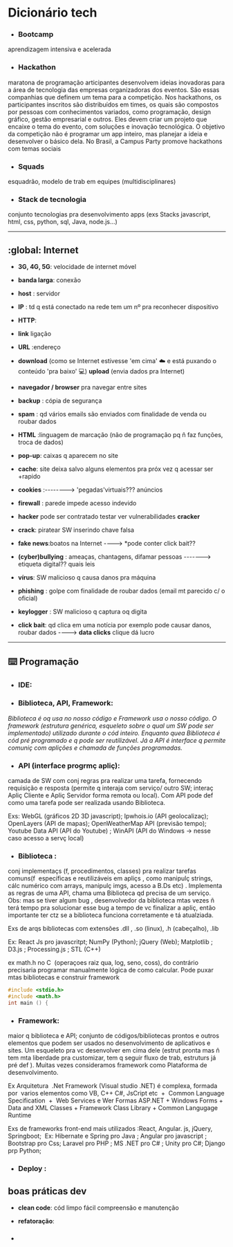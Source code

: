 # Dicionário tech

- ### **Bootcamp** 
aprendizagem intensiva e acelerada
    
- ###  **Hackathon** 
maratona de programação articipantes desenvolvem ideias inovadoras para a área de tecnologia das empresas organizadoras dos eventos. São essas companhias que definem um tema para a competição.
Nos hackathons, os participantes inscritos são distribuídos em times, os quais são compostos por pessoas com conhecimentos variados, como programação, design gráfico, gestão empresarial e outros. Eles devem criar um projeto que encaixe o tema do evento, com soluções e inovação tecnológica. O objetivo da competição não é programar um app inteiro, mas planejar a ideia e desenvolver o básico dela. No Brasil, a Campus Party promove hackathons com temas sociais

- ###  **Squads** 
esquadrão, modelo de trab em equipes (multidisciplinares)

- ### **Stack de tecnologia**
conjunto tecnologias pra desenvolvimento apps (exs Stacks javascript, html, css, python, sql, Java, node.js...)

*** 

## :global: **Internet**

- **3G, 4G, 5G**: velocidade de internet móvel

- **banda larga**: conexão

- **host** : servidor

- **IP** : td q está conectado na rede tem um nº pra reconhecer dispositivo

- **HTTP**: 

- **link** ligação
- **URL** :endereço 

- **download** (como se Internet estivesse 'em cima' :cloud: e está puxando o conteúdo 'pra baixo' :computer:) **upload** (envia dados pra Internet)

- **navegador / browser** pra navegar entre sites

- **backup** : cópia de segurança

- **spam** : qd vários emails são enviados com finalidade de venda ou roubar dados

- **HTML** :linguagem de marcação (não de programação pq ñ faz funções, troca de dados)

- **pop-up**: caixas q aparecem no site

- **cache**: site deixa salvo alguns elementos pra próx vez q acessar ser +rapido

- **cookies** :--------> 'pegadas'virtuais??? anúncios

- **firewall** : parede impede acesso indevido

- **hacker** pode ser contratado testar ver vulnerabilidades **cracker**

- **crack**: piratear SW inserindo chave falsa

- **fake news**:boatos na Internet ----> *pode conter click bait??

- **(cyber)bullying** : ameaças, chantagens, difamar pessoas -------> etiqueta digital?? quais leis

- **vírus**: SW malicioso q causa danos pra máquina

- **phishing** : golpe com finalidade de roubar dados (email mt parecido c/ o oficial)

- **keylogger** : SW malicioso q captura oq digita

- **click bait**: qd clica em uma notícia por exemplo pode causar danos, roubar dados ----> **data clicks** clique dá lucro

* * *
## :keyboard: **Programação**
- ### **IDE**:

- ### **Biblioteca, API, Framework**:
*Biblioteca é oq usa no nosso código e Framework usa o nosso código. O framework (estrutura genérica, esqueleto sobre o qual um SW pode ser implementado) utilizado durante o cód inteiro. Enquanto quea Biblioteca é cód pré programado e q pode ser reutilizável. Já a API é interface q permite comuniç com aplições e chamada de funções programadas.*

- ###  **API** (interface progrmç apliç): 
camada de SW com conj regras pra realizar uma tarefa, fornecendo requisição e resposta (permite q interaja com serviço/ outro SW; interaç Apliç Cliente e Apliç Servidor forma remota ou local). Com API pode def como uma tarefa pode ser realizada usando Biblioteca.

Exs: WebGL (gráficos 2D 3D javascript); Ipwhois.io (API geolocalizaç); OpenLayers (API de mapas); OpenWeatherMap API (previsão tempo); Youtube Data API (API do Youtube) ; WinAPI (API do Windows -> nesse caso acesso a servç local)

- ###  **Biblioteca** : 
conj implementaçs (f, procedimentos, classes) pra realizar tarefas comuns(f  específicas e reutilizáveis em apliçs , como manipulç strings, cálc numérico com arrays, manipulç imgs, acesso a B.Ds etc) . Implementa as regras de uma API, chama uma Biblioteca qd precisa de um serviço. Obs: mas se tiver algum bug , desenvolvedor da biblioteca mtas vezes ñ terá tempo pra solucionar esse bug a tempo de vc finalizar a apliç, então importante ter ctz se a biblioteca funciona corretamente e tá atualziada.

Exs de arqs bibliotecas com extensões .dll , .so (linux), .h (cabeçalho), .lib

Ex: React Js pro javascritpt; NumPy (Python); jQuery (Web); Matplotlib ; D3.js ; Processing.js ; STL (C++)

ex math.h no C  (operaçoes raiz qua, log, seno, coss), do contrário precisaria programar manualmente lógica de como calcular. Pode puxar mtas bibliotecas e construir framework

```C
#include <stdio.h>
#include <math.h>
int main () {
```

- ###  **Framework**: 
maior q biblioteca e API; conjunto de códigos/bibliotecas prontos e outros elementos que podem ser usados no desenvolvimento de aplicativos e sites. Um esqueleto pra vc desenvolver em cima dele (estrut pronta mas ñ tem mta liberdade pra customizar, tem q seguir fluxo de trab, estruturs já pré def ). Muitas vezes consideramos framework como Plataforma de desenvolvimento.

Ex Arquitetura  .Net Framework (Visual studio .NET) é complexa, formada por  varios elementos como VB, C++ C#, JsCript etc  +  Common Language Specification  +  Web Services e Wer Formas ASP.NET + Windows Forms + Data and XML Classes + Framework Class Library + Common Langugage Runtime

Exs de frameworks front-end mais utilizados :React, Angular. js, jQuery, Springboot;  Ex: Hibernate e Spring pro Java ; Angular pro javascript ; Bootstrap pro Css; Laravel pro PHP ; MS .NET pro C# ; Unity pro C#; Django prp Python;

- ### **Deploy** :

## **boas práticas dev**
- **clean code**: cód limpo fácil compreensão e manutenção

- **refatoração**:

- ### 